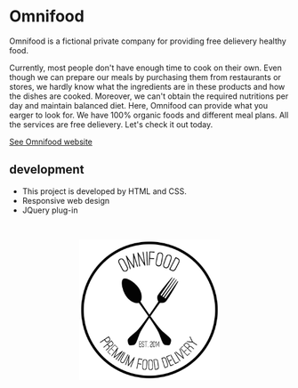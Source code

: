 # Omnifood

Omnifood is a fictional private company for providing free delievery healthy food. 

Currently, most people don't have enough time to cook on their own. Even though we can prepare our meals by purchasing them from restaurants or stores, 
we hardly know what the ingredients are in these products and how the dishes are cooked. Moreover, we can't obtain the required nutritions per day and maintain balanced diet.
Here, Omnifood can provide what you earger to look for. We have 100% organic foods and different meal plans. All the services are free delievery. Let's check it out today. 

[See Omnifood website](https://ycbrian.github.io/Omnifood/)

## development

- This project is developed by HTML and CSS.
- Responsive web design
- JQuery plug-in

<br/>
<p align="center">
  <img src="./resources/img/logo.png" width="50%" alt="preview"/>
</p>
<br/>


